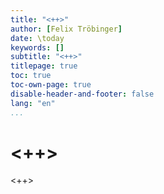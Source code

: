 ```yaml
---
title: "<++>"
author: [Felix Tröbinger]
date: \today
keywords: []
subtitle: "<++>"
titlepage: true
toc: true
toc-own-page: true
disable-header-and-footer: false
lang: "en"
...
```


# <++>
<++>
